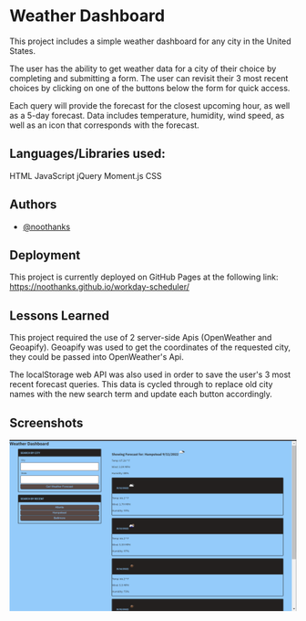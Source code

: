 
# Weather Dashboard

This project includes a simple weather dashboard for any city in the United States.

The user has the ability to get weather data for a city of their choice by completing and submitting a form. The user can revisit their 3 most recent choices by clicking on one of the buttons below the form for quick access.

Each query will provide the forecast for the closest upcoming hour, as well as a 5-day forecast. Data includes temperature, humidity, wind speed, as well as an icon that corresponds with the forecast.


Languages/Libraries used:
-
HTML
JavaScript
jQuery
Moment.js
CSS


## Authors

- [@noothanks](https://www.github.com/noothanks)


## Deployment

This project is currently deployed on GitHub Pages at the following link:
https://noothanks.github.io/workday-scheduler/


## Lessons Learned

This project required the use of 2 server-side Apis (OpenWeather and Geoapify). Geoapify was used to get the coordinates of the requested city, they could be passed into OpenWeather's Api.

The localStorage web API was also used in order to save the user's 3 most recent forecast queries. This data is cycled through to replace old city names with the new search term and update each button accordingly.



## Screenshots

![ScreenSht](./screenshot.png)
